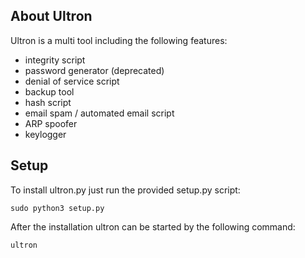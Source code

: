 ## About Ultron
Ultron is a multi tool including the following features:
- integrity script
- password generator (deprecated)
- denial of service script
- backup tool
- hash script
- email spam / automated email script
- ARP spoofer
- keylogger

## Setup
To install ultron.py just run the provided setup.py script:

    sudo python3 setup.py

After the installation ultron can be started by the following command:

    ultron
